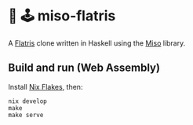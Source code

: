 # 🍜 🕹️ miso-flatris 

A [Flatris](https://github.com/skidding/flatris) clone written in Haskell using
the [Miso](https://github.com/haskell-miso/miso) library.


## Build and run (Web Assembly)

Install [Nix Flakes](https://nixos.wiki/wiki/Flakes), then:

```
nix develop
make
make serve
```

